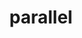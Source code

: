 ---
title: "parallel"
layout: cache
categories: [package, v0.18.1]
meta: {"versions": ["20210922"], "compilers": ["gcc@=7.3.1"], "oss": ["amzn2"], "platforms": ["linux"], "targets": ["aarch64", "graviton2", "x86_64_v3", "x86_64_v4"], "stacks": ["aws-isc", "aws-isc-aarch64", "root"], "num_specs": 4, "num_specs_by_stack": {"root": 4, "aws-isc": 2, "aws-isc-aarch64": 2}}
spec_details: [{"hash": "t3pvvgkex4mw2ndo72hp7aavhnmkd6rw", "compiler": "gcc@=7.3.1", "versions": ["20210922"], "os": "amzn2", "platform": "linux", "target": "x86_64_v4", "variants": [], "stacks": ["root", "aws-isc"], "size": "-", "tarball": "https://binaries.spack.io/v0.18.1/build_cache/linux-amzn2-x86_64_v4/gcc-7.3.1/parallel-20210922/linux-amzn2-x86_64_v4-gcc-7.3.1-parallel-20210922-t3pvvgkex4mw2ndo72hp7aavhnmkd6rw.spack"}, {"hash": "yzv4eisext6odzwj4cev57rb7w5v4tg6", "compiler": "gcc@=7.3.1", "versions": ["20210922"], "os": "amzn2", "platform": "linux", "target": "graviton2", "variants": [], "stacks": ["root", "aws-isc-aarch64"], "size": "-", "tarball": "https://binaries.spack.io/v0.18.1/build_cache/linux-amzn2-graviton2/gcc-7.3.1/parallel-20210922/linux-amzn2-graviton2-gcc-7.3.1-parallel-20210922-yzv4eisext6odzwj4cev57rb7w5v4tg6.spack"}, {"hash": "yzptumg6louvok2olkt5n566ql65r2ax", "compiler": "gcc@=7.3.1", "versions": ["20210922"], "os": "amzn2", "platform": "linux", "target": "aarch64", "variants": [], "stacks": ["root", "aws-isc-aarch64"], "size": "-", "tarball": "https://binaries.spack.io/v0.18.1/build_cache/linux-amzn2-aarch64/gcc-7.3.1/parallel-20210922/linux-amzn2-aarch64-gcc-7.3.1-parallel-20210922-yzptumg6louvok2olkt5n566ql65r2ax.spack"}, {"hash": "axs5bc3iwzgoxnuqlj643b7ykinikc3w", "compiler": "gcc@=7.3.1", "versions": ["20210922"], "os": "amzn2", "platform": "linux", "target": "x86_64_v3", "variants": [], "stacks": ["root", "aws-isc"], "size": "-", "tarball": "https://binaries.spack.io/v0.18.1/build_cache/linux-amzn2-x86_64_v3/gcc-7.3.1/parallel-20210922/linux-amzn2-x86_64_v3-gcc-7.3.1-parallel-20210922-axs5bc3iwzgoxnuqlj643b7ykinikc3w.spack"}]
---